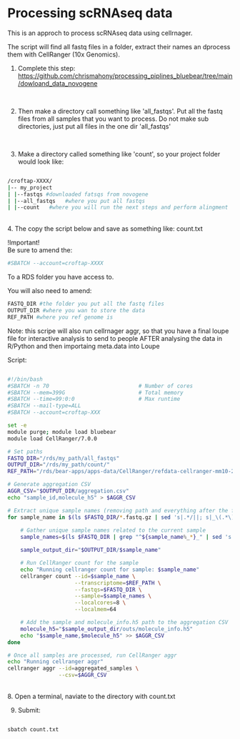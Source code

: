 # Processing scRNAseq data

This is an approch to process scRNAseq data using cellrnager. 
<br>

The script will find all fastq files in a folder, extract their names an dprocess them with CellRanger (10x Genomics). 
<br>


1. Complete this step: https://github.com/chrismahony/processing_piplines_bluebear/tree/main/dowloand_data_novogene
 <br>

2. Then make a directory call something like 'all_fastqs'. Put all the fastq files from all samples that you want to process.
   Do not make sub directories, just put all files in the one dir 'all_fastqs'
<br>

3. Make a directory called something like 'count', so your project folder would look like:

```bash

/croftap-XXXX/
|-- my_project
| |--fastqs #downloaded fatsqs from novogene
| |--all_fastqs   #where you put all fastqs
| |--count   #where you will run the next steps and perform alingment

```

<br>
4. The copy the script below and save as something like: count.txt
<br>

!Important!
<br>
Be sure to amend the:

```bash
#SBATCH --account=croftap-XXXX
```
To a RDS folder you have access to.

You will also need to amend:

```bash
FASTQ_DIR #the folder you put all the fastq files
OUTPUT_DIR #where you wan to store the data
REF_PATH #where you ref genome is
```

Note: this scripe will also run cellrnager aggr, so that you have a final loupe file for interactive analysis to send to people AFTER analysing the data in R/Python and then importaing meta.data into Loupe

Script:

```bash

#!/bin/bash
#SBATCH -n 70                            # Number of cores
#SBATCH --mem=399G                       # Total memory
#SBATCH --time=99:0:0                    # Max runtime
#SBATCH --mail-type=ALL
#SBATCH --account=croftap-XXX

set -e
module purge; module load bluebear
module load CellRanger/7.0.0

# Set paths
FASTQ_DIR="/rds/my_path/all_fastqs"  
OUTPUT_DIR="/rds/my_path/count/"      
REF_PATH="/rds/bear-apps/apps-data/CellRanger/refdata-cellranger-mm10-2.1.0"     

# Generate aggregation CSV
AGGR_CSV="$OUTPUT_DIR/aggregation.csv"
echo "sample_id,molecule_h5" > $AGGR_CSV

# Extract unique sample names (removing path and everything after the first underscore)
for sample_name in $(ls $FASTQ_DIR/*.fastq.gz | sed 's|.*/||; s|_\(.*\)||' | sort | uniq); do
    
    # Gather unique sample names related to the current sample
    sample_names=$(ls $FASTQ_DIR | grep "^${sample_name%_*}_" | sed 's|_S.*||' | sort | uniq | tr '\n' ',' | sed 's|,$||')

    sample_output_dir="$OUTPUT_DIR/$sample_name"

    # Run CellRanger count for the sample
    echo "Running cellranger count for sample: $sample_name"
    cellranger count --id=$sample_name \
                     --transcriptome=$REF_PATH \
                     --fastqs=$FASTQ_DIR \
                     --sample=$sample_names \
                     --localcores=8 \
                     --localmem=64

    # Add the sample and molecule_info.h5 path to the aggregation CSV
    molecule_h5="$sample_output_dir/outs/molecule_info.h5"
    echo "$sample_name,$molecule_h5" >> $AGGR_CSV
done

# Once all samples are processed, run CellRanger aggr
echo "Running cellranger aggr"
cellranger aggr --id=aggregated_samples \
                --csv=$AGGR_CSV

```

<br>
8. Open a terminal, naviate to the directory with count.txt
<br>

9. Submit:

```bash

sbatch count.txt

```

